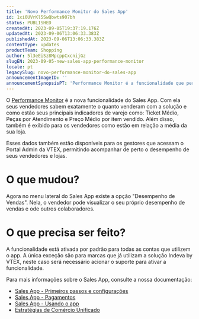 ```yaml
---
title: 'Novo Performance Monitor do Sales App'
id: 1xi0UVrKl5SwQbwts907bh
status: PUBLISHED
createdAt: 2023-09-05T19:37:19.176Z
updatedAt: 2023-09-06T13:06:33.383Z
publishedAt: 2023-09-06T13:06:33.383Z
contentType: updates
productTeam: Shopping
author: 5l3eEiSz8MpcppCxcnijGz
slugEN: 2023-09-05-new-sales-app-performance-monitor
locale: pt
legacySlug: novo-performance-monitor-do-sales-app
announcementImageID: ''
announcementSynopsisPT: 'Performance Monitor é a funcionalidade que permite que os vendedores tenham acesso ao quanto venderam usando a solução.'
---
```


O [Performance Monitor](https://help.vtex.com/pt/tracks/instore-getting-started-and-setting-up--zav76TFEZlAjnyBVL5tRc/5pqtuvi97FFZiGf7MlSe8q) é a nova funcionalidade do Sales App. Com ela seus vendedores sabem exatamente o quanto venderam com a solução e como estão seus principais indicadores de varejo como: Ticket Médio, Peças por Atendimento e Preço Médio por item vendido. Além disso, também é exibido para os vendedores como estão em relação a média da sua loja.

Esses dados também estão disponíveis para os gestores que acessam o Portal Admin da VTEX, permitindo acompanhar de perto o desempenho de seus vendedores e lojas. 
# O que mudou?
Agora no menu lateral do Sales App existe a opção "Desempenho de Vendas". Nela, o vendedor pode visualizar o seu próprio desempenho de vendas e ode outros colaboradores.
# O que precisa ser feito?
A funcionalidade está ativada por padrão para todas as contas que utilizem o app. A única exceção são para marcas que já utilizam a solução Indeva by VTEX, neste caso será necessário acionar o suporte para ativar a funcionalidade.

Para mais informações sobre o Sales App, consulte a nossa documentação:

- [Sales App - Primeiros passos e configurações](https://help.vtex.com/pt/tracks/instore-primeiros-passos-e-configuracoes--zav76TFEZlAjnyBVL5tRc#)
- [Sales App - Pagamentos](https://help.vtex.com/pt/tracks/instore-pagamentos--43B4Nr7uZva5UdwWEt3PEy#)
- [Sales App - Usando o app](https://help.vtex.com/pt/tracks/instore-usando-o-app--4BYzQIwyOHvnmnCYQgLzdr#)
- [Estratégias de Comércio Unificado](https://help.vtex.com/pt/tracks/estrategias-de-comercio-unificado--3WGDRRhc3vf1MJb9zGncnv#)

